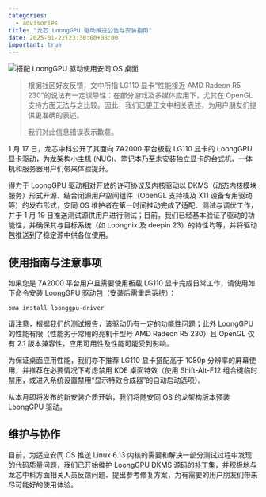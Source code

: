```yaml
---
categories:
  - advisories
title: "龙芯 LoongGPU 驱动推送公告与安装指南"
date: 2025-01-22T23:30:00+08:00
important: true
---
```

![搭配 LoongGPU 驱动使用安同 OS 桌面](/assets/news/loongapu-driver.png)

> 根据社区好友反馈，文中所指 LG110 显卡“性能接近 AMD Radeon R5 230”的说法有一定误导性：在部分游戏及多媒体应用下，尤其在 OpenGL 支持方面无法与之比较。因此，我们已更正文中相关表述，为用户朋友们提供更准确的表述。
> 
> 我们对此信息错误表示歉意。

1 月 17 日，龙芯中科公开了其面向 7A2000 平台板载 LG110 显卡的 LoongGPU 显卡驱动，为龙架构小主机 (NUC)、笔记本乃至未安装独立显卡的台式机、一体机和服务器用户们带来体验提升。

得力于 LoongGPU 驱动相对开放的许可协议及内核驱动以 DKMS（动态内核模块服务）形式开源、结合闭源用户空间组件（OpenGL 支持栈及 X11 设备专用驱动等）的发布形式，安同 OS 维护者在第一时间推动完成了适配、测试与调优工作，并于 1 月 19 日推送测试源供用户进行测试；目前，我们已经基本验证了驱动的功能性，并确保其与目标系统（如 Loongnix 及 deepin 23）的特性均等，并将驱动包推送到了稳定源中供各位使用。

## 使用指南与注意事项

如果您是 7A2000 平台用户且需要使用板载 LG110 显卡完成日常工作，请使用如下命令安装 LoongGPU 驱动包（安装后需重启系统）：
```
oma install loonggpu-driver
```
请注意，根据我们的测试报告，该驱动仍有一定的功能性问题；此外 LoongGPU 的性能有限（性能劣于常用的亮机卡型号 AMD Radeon R5 230）且 OpenGL 仅有 2.1 版本兼容性，应用可用性及性能可能受到影响。

为保证桌面应用性能，我们亦不推荐 LG110 显卡搭配高于 1080p 分辨率的屏幕使用，并推荐在必要情况下考虑禁用 KDE 桌面特效（使用 Shift-Alt-F12 组合键临时禁用，或进入系统设置禁用“显示特效合成器”的自动启动选项）。

从本月即将发布的新安装介质开始，我们将随安同 OS 的龙架构版本预装 LoongGPU 驱动。

## 维护与协作

目前，为适应安同 OS 推送 Linux 6.13 内核的需要和解决一部分测试过程中发现的代码质量问题，我们已开始维护 LoongGPU DKMS 源码的[补丁集](https://github.com/AOSC-Tracking/loonggpu-kernel-dkms/tree/aosc/v1.0.1-alpha-lnd25.5)，并积极地与龙芯中科方面相关人员反馈问题、提出参考修复方案，为有需要的用户朋友们带来尽可能好的使用体验。
